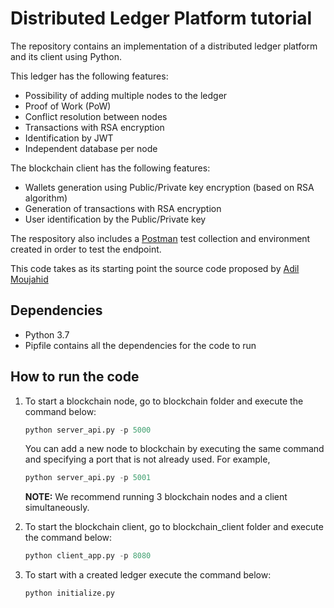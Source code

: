 # Distributed Ledger Platform tutorial

The repository contains an implementation of a distributed ledger platform and its client using Python. 

This ledger has the following features:

+ Possibility of adding multiple nodes to the ledger
+ Proof of Work (PoW)
+ Conflict resolution between nodes
+ Transactions with RSA encryption
+ Identification by JWT
+ Independent database per node


The blockchain client has the following features:

+ Wallets generation using Public/Private key encryption (based on RSA algorithm)
+ Generation of transactions with RSA encryption
+ User identification by the Public/Private key


The respository also includes a [Postman](https://www.postman.com/) test collection and environment created in order to test the endpoint.

This code takes as its starting point the source code proposed by [Adil Moujahid](http://adilmoujahid.com/posts/2018/03/intro-blockchain-bitcoin-python/)

## Dependencies
+ Python 3.7
+ Pipfile contains all the dependencies for the code to run

## How to run the code

1. To start a blockchain node, go to blockchain folder and execute the command below: 
    ```python
    python server_api.py -p 5000
    ```
    You can add a new node to blockchain by executing the same command and specifying a port that is not already used. For example, 

    ```python
    python server_api.py -p 5001
    ```
   
      **NOTE:** We recommend running 3 blockchain nodes and a client simultaneously.

2.  To start the blockchain client, go to blockchain_client folder and execute the command below: 

    ```python
    python client_app.py -p 8080
    ```

3. To start with a created ledger execute the command below:

    ```python
    python initialize.py
    ```

